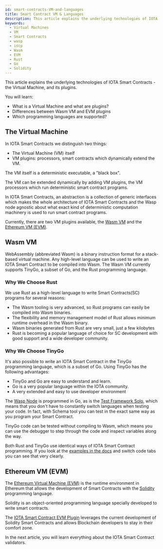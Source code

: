 ```yaml
---
id: smart-contracts-VM-and-languages
title: Smart Contract VM & Languages
description: This article explains the underlying technologies of IOTA Smart Contracts - the Virtual Machine, and its plugins.
keywords:
  - Virtual Machines
  - VM
  - Smart Contracts
  - wasp
  - iscp
  - Wasm
  - EVM
  - Rust
  - Go
  - Solidity
---
```


This article explains the underlying technologies of IOTA Smart Contracts - the Virtual Machine, and its plugins.

You will learn:

- What is a Virtual Machine and what are plugins?
- Differences between Wasm VM and EVM plugins
- Which programming languages are supported?

## The Virtual Machine

In IOTA Smart Contracts we distinguish two things:

- The Virtual Machine (VM) itself
- VM plugins: processors, smart contracts which dynamically extend the VM.

The VM itself is a deterministic executable, a "black box".

The VM can be extended dynamically by adding VM plugins, the VM processors which run deterministic smart contract programs.

In IOTA Smart Contracts, an abstraction is a collection of generic interfaces which makes the whole architecture of IOTA Smart Contracts and the Wasp node agnostic about what exact kind of deterministic computation machinery is used to run smart contract programs.

Currently, there are two VM plugins available, the [Wasm VM](/wasp/guide/wasm_vm/intro) and the [Ethereum VM (EVM)](/wasp/guide/evm/introduction).

## Wasm VM

WebAssembly (abbreviated Wasm) is a binary instruction format for a stack-based virtual machine. Any high-level language can be used to write an IOTA Smart Contract to be compiled into Wasm. The Wasm VM currently supports TinyGo, a subset of Go, and the Rust programming language.

### Why We Choose Rust

We use Rust as a high-level language to write Smart Contracts(SC) programs for several reasons:

- The Wasm tooling is very advanced, so Rust programs can easily be compiled into Wasm binaries.
- The flexibility and memory management model of Rust allows minimum runtime overhead in the Wasm binary.
- Wasm binaries generated from Rust are very small, just a few kilobytes
- Rust is becoming a popular language of choice for SC development with good support and a wide developer community.

### Why We Choose TinyGo

It's also possible to write an IOTA Smart Contract in the TinyGo programming language, which is a subset of Go. Using TinyGo has the following advantages:

- TinyGo and Go are easy to understand and learn.
- Go is a very popular language within the IOTA community.
- A very extended and easy to use developer environment

The [Wasp Node](https://github.com/iotaledger/wasp) is programmed in Go, as is the [Test Framework Solo](https://wiki.iota.org/wasp/guide/solo/what-is-solo/), which means that you don't have to constantly switch languages when testing your code. In fact, with Schema tool you can test in the exact same way as you program your Smart Contract.

TinyGo code can be tested without compiling to Wasm, which means you can use the debugger to step through the code and inspect variables along the way.

Both Rust and TinyGo use identical ways of IOTA Smart Contract programming. If you look at the [examples in the docs](https://wiki.iota.org/wasp/guide/rust_wasm/introduction) and switch code tabs you can see that very clearly.

## Ethereum VM (EVM)

The [Ethereum Virtual Machine (EVM)](https://ethereum.org/en/developers/docs/evm/) is the runtime environment in Ethereum that allows the development of Smart Contracts with the [Solidity](https://docs.soliditylang.org/en/v0.8.9/) programming language.

Solidity is an object-oriented programming language specially developed to write smart contracts.

The [IOTA Smart Contract EVM Plugin](https://wiki.iota.org/wasp/guide/evm/introduction/) leverages the current development of Solidity Smart Contracts and allows Blockchain developers to stay in their comfort zone.

In the next article, you will learn everything about the IOTA Smart Contract validators.
